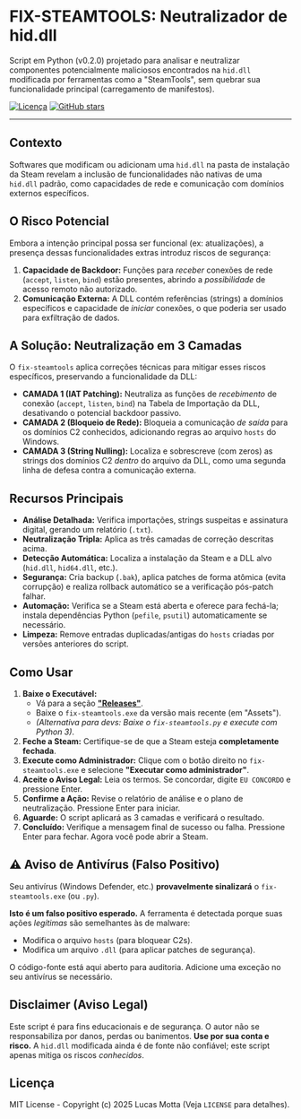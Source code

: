 # FIX-STEAMTOOLS: Neutralizador de hid.dll

Script em Python (v0.2.0) projetado para analisar e neutralizar componentes potencialmente maliciosos encontrados na `hid.dll` modificada por ferramentas como a "SteamTools", sem quebrar sua funcionalidade principal (carregamento de manifestos).

[![Licença](https://img.shields.io/badge/Licença-MIT-blue)](LICENSE)
[![GitHub stars](https://img.shields.io/github/stars/lucaswotta/fix-steamtools)](https://github.com/lucaswotta/fix-steamtools/stargazers)

---

## Contexto

Softwares que modificam ou adicionam uma `hid.dll` na pasta de instalação da Steam revelam a inclusão de funcionalidades não nativas de uma `hid.dll` padrão, como capacidades de rede e comunicação com domínios externos específicos.

## O Risco Potencial

Embora a intenção principal possa ser funcional (ex: atualizações), a presença dessas funcionalidades extras introduz riscos de segurança:

1.  **Capacidade de Backdoor:** Funções para *receber* conexões de rede (`accept`, `listen`, `bind`) estão presentes, abrindo a *possibilidade* de acesso remoto não autorizado.
2.  **Comunicação Externa:** A DLL contém referências (strings) a domínios específicos e capacidade de *iniciar* conexões, o que poderia ser usado para exfiltração de dados.

## A Solução: Neutralização em 3 Camadas

O `fix-steamtools` aplica correções técnicas para mitigar esses riscos específicos, preservando a funcionalidade da DLL:

* **CAMADA 1 (IAT Patching):** Neutraliza as funções de *recebimento* de conexão (`accept`, `listen`, `bind`) na Tabela de Importação da DLL, desativando o potencial backdoor passivo.
* **CAMADA 2 (Bloqueio de Rede):** Bloqueia a comunicação *de saída* para os domínios C2 conhecidos, adicionando regras ao arquivo `hosts` do Windows.
* **CAMADA 3 (String Nulling):** Localiza e sobrescreve (com zeros) as strings dos domínios C2 *dentro* do arquivo da DLL, como uma segunda linha de defesa contra a comunicação externa.

## Recursos Principais

* **Análise Detalhada:** Verifica importações, strings suspeitas e assinatura digital, gerando um relatório (`.txt`).
* **Neutralização Tripla:** Aplica as três camadas de correção descritas acima.
* **Detecção Automática:** Localiza a instalação da Steam e a DLL alvo (`hid.dll`, `hid64.dll`, etc.).
* **Segurança:** Cria backup (`.bak`), aplica patches de forma atômica (evita corrupção) e realiza rollback automático se a verificação pós-patch falhar.
* **Automação:** Verifica se a Steam está aberta e oferece para fechá-la; instala dependências Python (`pefile`, `psutil`) automaticamente se necessário.
* **Limpeza:** Remove entradas duplicadas/antigas do `hosts` criadas por versões anteriores do script.

## Como Usar

1.  **Baixe o Executável:**
    * Vá para a seção **["Releases"](https://github.com/lucaswotta/fix-steamtools/releases)**.
    * Baixe o `fix-steamtools.exe` da versão mais recente (em "Assets").
    * *(Alternativa para devs: Baixe o `fix-steamtools.py` e execute com Python 3)*.
2.  **Feche a Steam:** Certifique-se de que a Steam esteja **completamente fechada**.
3.  **Execute como Administrador:** Clique com o botão direito no `fix-steamtools.exe` e selecione **"Executar como administrador"**.
4.  **Aceite o Aviso Legal:** Leia os termos. Se concordar, digite `EU CONCORDO` e pressione Enter.
5.  **Confirme a Ação:** Revise o relatório de análise e o plano de neutralização. Pressione Enter para iniciar.
6.  **Aguarde:** O script aplicará as 3 camadas e verificará o resultado.
7.  **Concluído:** Verifique a mensagem final de sucesso ou falha. Pressione Enter para fechar. Agora você pode abrir a Steam.

## ⚠️ Aviso de Antivírus (Falso Positivo)

Seu antivírus (Windows Defender, etc.) **provavelmente sinalizará** o `fix-steamtools.exe` (ou `.py`).

**Isto é um falso positivo esperado.** A ferramenta é detectada porque suas ações *legítimas* são semelhantes às de malware:
* Modifica o arquivo `hosts` (para bloquear C2s).
* Modifica um arquivo `.dll` (para aplicar patches de segurança).

O código-fonte está aqui aberto para auditoria. Adicione uma exceção no seu antivírus se necessário.

## Disclaimer (Aviso Legal)

Este script é para fins educacionais e de segurança. O autor não se responsabiliza por danos, perdas ou banimentos. **Use por sua conta e risco.** A `hid.dll` modificada ainda é de fonte não confiável; este script apenas mitiga os riscos *conhecidos*.

## Licença

MIT License - Copyright (c) 2025 Lucas Motta (Veja `LICENSE` para detalhes).